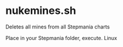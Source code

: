 # nukemines.sh
Deletes all mines from all Stepmania charts

Place in your Stepmania folder, execute. Linux
